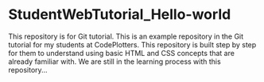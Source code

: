 # StudentWebTutorial_Hello-world
This repository is for Git tutorial.
This is an example repository in the Git tutorial for my students at CodePlotters.
This repository is built step by step for them to understand using basic HTML and CSS concepts that are already familiar with.
We are still in the learning process with this repository...
